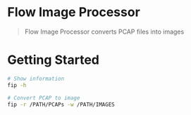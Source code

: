 # Flow Image Processor

> Flow Image Processor converts PCAP files into images



# Getting Started

```sh
# Show information
fip -h

# Convert PCAP to image
fip -r /PATH/PCAPs -w /PATH/IMAGES
``` 